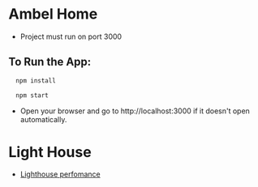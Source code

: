 # Ambel Home

- Project must run on port 3000

## To Run the App:

```bash
  npm install
```

```bash
  npm start
```

- Open your browser and go to http://localhost:3000 if it doesn't open automatically.


# Light House 

- [Lighthouse perfomance](./assets/lighthouse/localhost_3000-ambel_home.html)